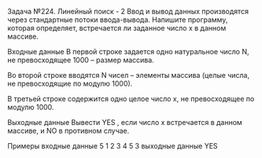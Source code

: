 Задача №224. Линейный поиск - 2
Ввод и вывод данных производятся через стандартные потоки ввода-вывода.
Напишите программу, которая определяет, встречается ли заданное число x в данном массиве.

Входные данные
В первой строке задается одно натуральное число N, не превосходящее 1000 – размер массива.

Во второй строке вводятся N чисел – элементы массива (целые числа, не превосходящие по модулю 1000).

В третьей строке содержится одно целое число x, не превосходящее по модулю 1000.

Выходные данные
Вывести YES , если число x встречается в данном массиве, и NO в противном случае.

Примеры
входные данные
5
1 2 3 4 5
3
выходные данные
YES